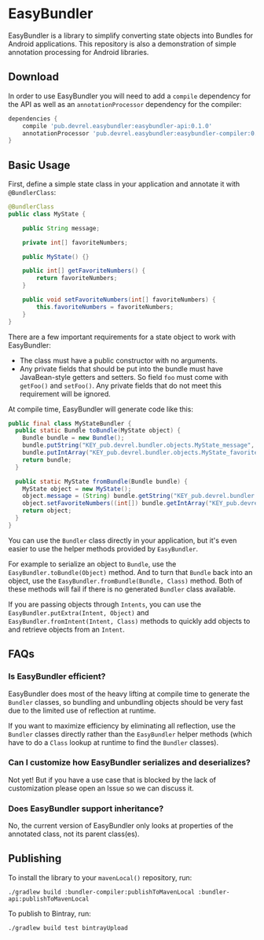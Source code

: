 # EasyBundler

EasyBundler is a library to simplify converting state objects into Bundles for Android applications.
This repository is also a demonstration of simple annotation processing for Android libraries.

## Download
In order to use EasyBundler you will need to add a `compile` dependency for the API as well
as an `annotationProcessor` dependency for the compiler:

```groovy
dependencies {
    compile 'pub.devrel.easybundler:easybundler-api:0.1.0'
    annotationProcessor 'pub.devrel.easybundler:easybundler-compiler:0.1.0'
}
```

## Basic Usage
First, define a simple state class in your application and annotate it with `@BundlerClass`:

```java
@BundlerClass
public class MyState {

    public String message;

    private int[] favoriteNumbers;

    public MyState() {}

    public int[] getFavoriteNumbers() {
        return favoriteNumbers;
    }

    public void setFavoriteNumbers(int[] favoriteNumbers) {
        this.favoriteNumbers = favoriteNumbers;
    }
}
```

There are a few important requirements for a state object to work with EasyBundler:

  * The class must have a public constructor with no arguments.
  * Any private fields that should be put into the bundle must have JavaBean-style
    getters and setters.  So field `foo` must come with `getFoo()` and `setFoo()`.
    Any private fields that do not meet this requirement will be ignored.
    
At compile time, EasyBundler will generate code like this:

```java
public final class MyStateBundler {
  public static Bundle toBundle(MyState object) {
    Bundle bundle = new Bundle();
    bundle.putString("KEY_pub.devrel.bundler.objects.MyState_message", object.message);
    bundle.putIntArray("KEY_pub.devrel.bundler.objects.MyState_favoriteNumbers", object.getFavoriteNumbers());
    return bundle;
  }

  public static MyState fromBundle(Bundle bundle) {
    MyState object = new MyState();
    object.message = (String) bundle.getString("KEY_pub.devrel.bundler.objects.MyState_message");
    object.setFavoriteNumbers((int[]) bundle.getIntArray("KEY_pub.devrel.bundler.objects.MyState_favoriteNumbers"));
    return object;
  }
}

```

You can use the `Bundler` class directly in your application, but it's even easier to use
the helper methods provided by `EasyBundler`.

For example to serialize an object to `Bundle`, use the `EasyBundler.toBundle(Object)` method.
And to turn that `Bundle` back into an object, use the `EasyBundler.fromBundle(Bundle, Class)`
method. Both of these methods will fail if there is no generated `Bundler` class available.

If you are passing objects through `Intents`, you can use the `EasyBundler.putExtra(Intent, Object)`
and `EasyBundler.fromIntent(Intent, Class)` methods to quickly add objects to and retrieve objects
from an `Intent`.

## FAQs

### Is EasyBundler efficient?
EasyBundler does most of the heavy lifting at compile time to generate the `Bundler` classes,
so bundling and unbundling objects should be very fast due to the limited use of reflection at
runtime. 

If you want to maximize efficiency by eliminating all reflection, use the `Bundler` classes
directly rather than the `EasyBundler` helper methods (which have to do a `Class` lookup at
runtime to find the `Bundler` classes).

### Can I customize how EasyBundler serializes and deserializes?
Not yet! But if you have a use case that is blocked by the lack of customization please 
open an Issue so we can discuss it.

### Does EasyBundler support inheritance?
No, the current version of EasyBundler only looks at properties of the annotated class, not its
parent class(es).


## Publishing

To install the library to your `mavenLocal()` repository, run:

```
./gradlew build :bundler-compiler:publishToMavenLocal :bundler-api:publishToMavenLocal
```

To publish to Bintray, run:

```
./gradlew build test bintrayUpload
```
